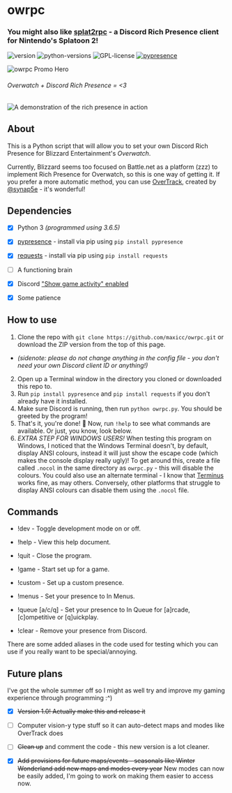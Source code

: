 # owrpc

### You might also like [splat2rpc](https://git.io/splat2) - a Discord Rich Presence client for Nintendo's Splatoon 2!

![version](https://img.shields.io/badge/version-1.0.3-yellow.svg)
![python-versions](https://img.shields.io/badge/python-3.5%20|%203.6%20|%203.7-critical.svg)
![GPL-license](https://img.shields.io/badge/license-GPLv3-green.svg)
[![pypresence](https://img.shields.io/badge/using-pypresence-00bb88.svg?logo=discord&logoWidth=20)](https://github.com/qwertyquerty/pypresence)

![owrpc Promo Hero](https://i.imgur.com/FfKMwXx.png)

###### Overwatch + Discord Rich Presence = <3

![A demonstration of the rich presence in action](https://i.imgur.com/MnPOmzD.png)

## About

This is a Python script that will allow you to set your own Discord Rich Presence for Blizzard Entertainment's *Overwatch*.

Currently, Blizzard seems too focused on Battle.net as a platform (zzz) to implement Rich Presence for Overwatch, so this is one way of getting it. If you prefer a more automatic method, you can use [OverTrack](https://www.overtrack.gg), created by [@synap5e](https://www.github.com/synap5e) - it's wonderful!

## Dependencies

- [x] Python 3 *(programmed using 3.6.5)*

- [x] [pypresence](https://github.com/qwertyquerty/pypresence) - install via pip using `pip install pypresence`

- [x] [requests](https://2.python-requests.org/en/master/) - install via pip using `pip install requests`

- [ ] A functioning brain

- [x] Discord ["Show game activity" enabled](https://i.imgur.com/VBAU5Cg.png)

- [x] Some patience

## How to use

1. Clone the repo with `git clone https://github.com/maxicc/owrpc.git` or download the ZIP version from the top of this page.
* *(sidenote: please do not change anything in the config file - you don't need your own Discord client ID or anything!)*
2. Open up a Terminal window in the directory you cloned or downloaded this repo to.
3. Run `pip install pypresence` and `pip install requests` if you don't already have it installed.
4. Make sure Discord is running, then run `python owrpc.py`. You should be greeted by the program!
5. That's it, you're done! 🎉 Now, run `!help` to see what commands are available. Or just, you know, look below.
6. *EXTRA STEP FOR WINDOWS USERS!* When testing this program on Windows, I noticed that the Windows Terminal doesn't, by default, display ANSI colours, instead it will just show the escape code (which makes the console display really ugly)! To get around this, create a file called `.nocol` in the same directory as `owrpc.py` - this will disable the colours. You could also use an alternate terminal - I know that [Terminus](https://eugeny.github.io/terminus/) works fine, as may others. Conversely, other platforms that struggle to display ANSI colours can disable them using the `.nocol` file.

## Commands
* !dev - Toggle development mode on or off.
* !help - View this help document.
* !quit - Close the program.

* !game - Start set up for a game.
* !custom - Set up a custom presence.
* !menus - Set your presence to In Menus.
* !queue [a/c/q] - Set your presence to In Queue for [a]rcade, [c]ompetitive or [q]uickplay.
* !clear - Remove your presence from Discord.

There are some added aliases in the code used for testing which you can use if you really want to be special/annoying.

## Future plans

I've got the whole summer off so I might as well try and improve my gaming experience through programming :^)

- [x] ~~Version 1.0! Actually make this and release it~~

- [ ] Computer vision-y type stuff so it can auto-detect maps and modes like OverTrack does

- [ ] ~~Clean up~~ and comment the code - this new version is a lot cleaner.

- [x] ~~Add provisions for future maps/events - seasonals like Winter Wonderland add new maps and modes every year~~ New modes can now be easily added, I'm going to work on making them easier to access now.
